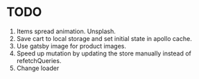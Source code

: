 # TODO

1. Items spread animation. Unsplash.
2. Save cart to local storage and set initial state in apollo cache.
3. Use gatsby image for product images.
4. Speed up mutation by updating the store manually instead of refetchQueries.
5. Change loader
